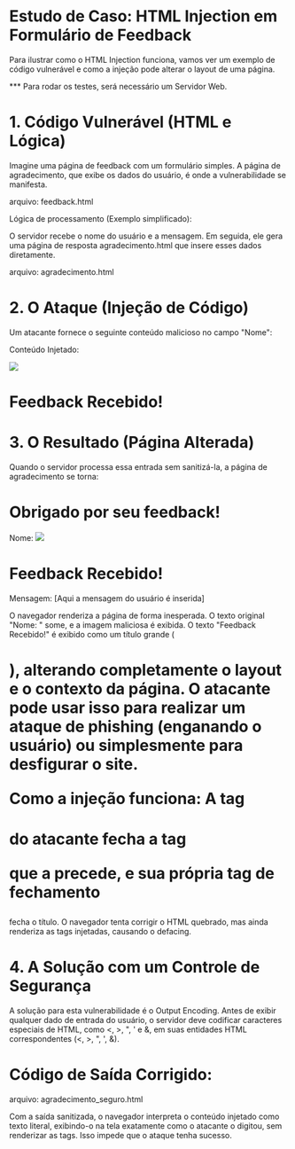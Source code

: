 # Estudo de Caso: HTML Injection em Formulário de Feedback

Para ilustrar como o HTML Injection funciona, vamos ver um exemplo de código vulnerável e como a injeção pode alterar o layout de uma página. 

*** Para rodar os testes, será necessário um Servidor Web.

# 1. Código Vulnerável (HTML e Lógica)

Imagine uma página de feedback com um formulário simples. A página de agradecimento, que exibe os dados do usuário, é onde a vulnerabilidade se manifesta.

arquivo:  feedback.html

Lógica de processamento (Exemplo simplificado):

O servidor recebe o nome do usuário e a mensagem. Em seguida, ele gera uma página de resposta agradecimento.html que insere esses dados diretamente.

arquivo:  agradecimento.html

# 2. O Ataque (Injeção de Código)

Um atacante fornece o seguinte conteúdo malicioso no campo "Nome":

Conteúdo Injetado:

<img src="http://site-atacante.com/logo-falsa.png"><h1>Feedback Recebido!</h1>


# 3. O Resultado (Página Alterada)

Quando o servidor processa essa entrada sem sanitizá-la, a página de agradecimento se torna:

<h1>Obrigado por seu feedback!</h1>
<p>Nome: <img src="http://site-atacante.com/logo-falsa.png"><h1>Feedback Recebido!</h1></p>
<p>Mensagem: [Aqui a mensagem do usuário é inserida]</p>


O navegador renderiza a página de forma inesperada. O texto original "Nome: " some, e a imagem maliciosa é exibida. O texto "Feedback Recebido!" é exibido como um título grande (<h1>), alterando completamente o layout e o contexto da página. O atacante pode usar isso para realizar um ataque de phishing (enganando o usuário) ou simplesmente para desfigurar o site.

Como a injeção funciona: A tag <h1> do atacante fecha a tag <p> que a precede, e sua própria tag de fechamento </h1> fecha o título. O navegador tenta corrigir o HTML quebrado, mas ainda renderiza as tags injetadas, causando o defacing.


# 4. A Solução com um Controle de Segurança

A solução para esta vulnerabilidade é o Output Encoding. Antes de exibir qualquer dado de entrada do usuário, o servidor deve codificar caracteres especiais de HTML, como <, >, ", ' e &, em suas entidades HTML correspondentes (&lt;, &gt;, &quot;, &#39;, &amp;).

# Código de Saída Corrigido:

arquivo:  agradecimento_seguro.html

Com a saída sanitizada, o navegador interpreta o conteúdo injetado como texto literal, exibindo-o na tela exatamente como o atacante o digitou, sem renderizar as tags. Isso impede que o ataque tenha sucesso. 